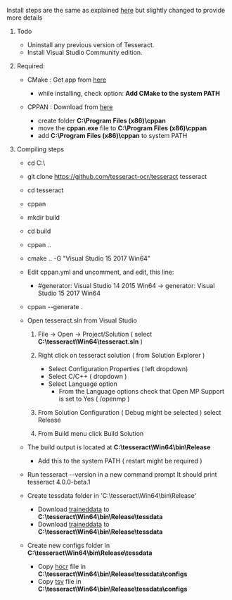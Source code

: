 Install steps are the same as explained [here](https://github.com/tesseract-ocr/tesseract/wiki/Compiling#windows)
but slightly changed to provide more details

1. Todo
    * Uninstall any previous version of Tesseract.
    * Install Visual Studio Community edition.

2. Required:
    * CMake : Get app from [here](https://cmake.org/download/)
        * while installing, check option: **Add CMake to the system PATH**

    * CPPAN : Download from [here](https://cppan.org/client/cppan-master-Windows-client.zip)
        * create folder **C:\Program Files (x86)\cppan**
        * move the **cppan.exe** file to **C:\Program Files (x86)\cppan**
        * add **C:\Program Files (x86)\cppan** to system PATH

3. Compiling steps
    * cd C:\
    * git clone https://github.com/tesseract-ocr/tesseract tesseract
    * cd tesseract
    * cppan
    * mkdir build
    * cd build
    * cppan ..
    * cmake .. -G "Visual Studio 15 2017 Win64"

    * Edit cppan.yml and uncomment, and edit, this line:
        * \#generator: Visual Studio 14 2015 Win64 -> generator: Visual Studio 15 2017 Win64

    * cppan --generate .

    * Open tesseract.sln from Visual Studio
        1) File -> Open -> Project/Solution ( select **C:\tesseract\Win64\tesseract.sln** )
        2) Right click on tesseract solution ( from Solution Explorer )
            * Select Configuration Properties ( left dropdown)
            * Select C/C++ ( dropdown )
            * Select Language option
                * From the Language options check that Open MP Support is set to Yes ( /openmp )

        3) From Solution Configuration ( Debug might be selected ) select Release
        4) From Build menu click Build Solution

    * The build output is located at **C:\tesseract\Win64\bin\Release**
        * Add this to the system PATH ( restart might be required )

    * Run tesseract --version in a new command prompt
        It should print tesseract 4.0.0-beta.1

    * Create tessdata folder in 'C:\tesseract\Win64\bin\Release'
        * Download [traineddata](https://github.com/tesseract-ocr/tessdata/blob/master/eng.traineddata) to **C:\tesseract\Win64\bin\Release\tessdata**
        * Download [traineddata](https://github.com/tesseract-ocr/tessdata/blob/master/osd.traineddata) to **C:\tesseract\Win64\bin\Release\tessdata**

    * Create new configs folder in **C:\tesseract\Win64\bin\Release\tessdata**
        * Copy [hocr](../hocr) file in **C:\tesseract\Win64\bin\Release\tessdata\configs**
        * Copy [tsv](../tsv) file in **C:\tesseract\Win64\bin\Release\tessdata\configs**
